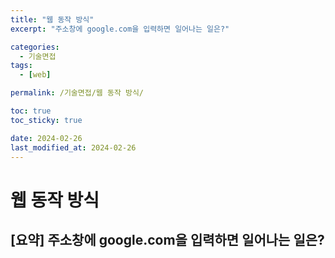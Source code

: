 ```yaml
---
title: "웹 동작 방식"
excerpt: "주소창에 google.com을 입력하면 일어나는 일은?"

categories:
  - 기술면접
tags:
  - [web]

permalink: /기술면접/웹 동작 방식/

toc: true
toc_sticky: true

date: 2024-02-26
last_modified_at: 2024-02-26
---
```


# 웹 동작 방식

## [요약] 주소창에 google.com을 입력하면 일어나는 일은?

>
